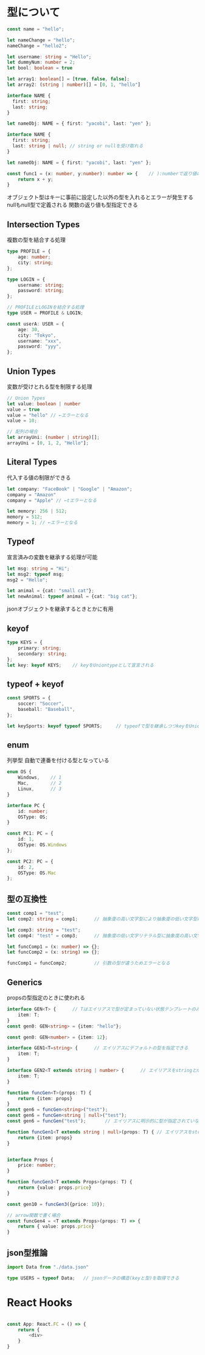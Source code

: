# 型について

```typescript
const name = "hello";

let nameChange = "hello";
nameChange = "hello2";

let username: string = "Hello";
let dummyNum: number = 2;
let bool: boolean = true

let array1: boolean[] = [true, false, false];
let array2: (string | number)[] = [0, 1, "hello"]

interface NAME {
  first: string;
  last: string;
}

let nameObj: NAME = { first: "yacobi", last: "yen" };

interface NAME {
  first: string;
  last: string | null; // string or nullを受け取れる
}

let nameObj: NAME = { first: "yacobi", last: "yen" };

const func1 = (x: number, y:number): number => {    // ):numberで返り値の型を指定できる
    return x + y;
}
```

オブジェクト型はキーに事前に設定した以外の型を入れるとエラーが発生する
nullもnull型で定義される
関数の返り値も型指定できる

## Intersection Types
複数の型を結合する処理

```typescript
type PROFILE = {
    age: number;
    city: string;
};

type LOGIN = {
    username: string;
    password: string;
};

// PROFILEとLOGINを結合する処理
type USER = PROFILE & LOGIN;

const userA: USER = {
    age: 30,
    city: "Tokyo",
    username: "xxx",
    password: "yyy",
};
```

## Union Types
変数が受けとれる型を制限する処理

```typescript
// Union Types
let value: boolean | number
value = true
value = "hello" // ←エラーとなる
value = 10;

// 配列の場合
let arrayUni: (number | string)[];
arrayUni = [0, 1, 2, "Hello"];
```

## Literal Types
代入する値の制限ができる

```typescript
let company: "FaceBook" | "Google" | "Amazon";
company = "Amazon"
company = "Apple" // ←tエラーとなる

let memory: 256 | 512;
memory = 512;
memory = 1; // ←エラーとなる
```

## Typeof
宣言済みの変数を継承する処理が可能

```typescript
let msg: string = "Hi";
let msg2: typeof msg;
msg2 = "Hello";

let animal = {cat: "small cat"};
let newAnimal: typeof animal = {cat: "big cat"};
```

jsonオブジェクトを継承するときとかに有用

## keyof
```typescript
type KEYS = {
    primary: string;
    secondary: string;
};
let key: keyof KEYS;    // keyをUniontypeとして宣言される
```

## typeof + keyof

```typescript
const SPORTS = {
    soccer: "Soccer",
    baseball: "Baseball",
};

let keySports: keyof typeof SPORTS;     // typeofで型を継承しつつkeyをUniontypeで宣言する
```

## enum
列挙型
自動で連番を付ける型となっている

```typescript
enum OS {
    Windows,    // 1
    Mac,        // 2
    Linux,      // 3
}

interface PC {
    id: number;
    OSType: OS;
}

const PC1: PC = {
    id: 1,
    OSType: OS.Windows
};

const PC2: PC = {
    id: 2,
    OSType: OS.Mac
};
```

## 型の互換性
```typescript
const comp1 = "test";
let comp2: string = comp1;      // 抽象度の高い文字型により抽象度の低い文字型は代入できる

let comp3: string = "test";
let comp4: "test" = comp3;      // 抽象度の低い文字リテラル型に抽象度の高い文字型は代入できない

let funcComp1 = (x: number) => {};
let funcComp2 = (x: string) => {};

funcComp1 = funcComp2;          // 引数の型が違うためエラーとなる
```

## Generics
propsの型指定のときに使われる

```typescript
interface GEN<T> {      // Tはエイリアスで型が定まっていない状態テンプレートのみ作って変数の型は決めないで作るもの
    item: T;
}
const gen0: GEN<string> = {item: "hello"};

const gen0: GEN<number> = {item: 12};

interface GEN1<T=string> {      // エイリアスにデフォルトの型を指定できる
    item: T;
}

interface GEN2<T extends string | number> {      // エイリアスをstringとnumberのみ入れれるように制限できる
    item: T;
}

function funcGen<T>(props: T) {
    return {item: props}
}
const gen6 = funcGen<string>("test");
const gen6 = funcGen<string | null>("test");
const gen6 = funcGen("test");       // エイリアスに明示的に型が指定されていなくても型推論が通る

function funcGen1<T extends string | null>(props: T) { // エイリアスをstringとnullのみ入れれるように制限できる
    return {item: props}
}


interface Props {
    price: number;
}

function funcGen3<T extends Props>(props: T) {
    return {value: props.price}
}

const gen10 = funcGen3({price: 10});

// arrow関数で書く場合
const funcGen4 = <T extends Props>(props: T) => {
    return { value: props.price}
}
```

## json型推論
```typescript
import Data from "./data.json"

type USERS = typeof Data;   // jsonデータの構造(keyと型)を取得できる
```

# React Hooks

```typescript

const App: React.FC = () => {
    return {
        <div>
    }
}
